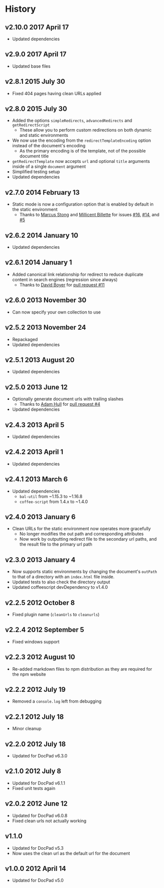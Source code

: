 # History

## v2.10.0 2017 April 17
- Updated dependencies

## v2.9.0 2017 April 17
- Updated base files

## v2.8.1 2015 July 30
- Fixed 404 pages having clean URLs applied

## v2.8.0 2015 July 30
- Added the options `simpleRedirects`, `advancedRedirects` and `getRedirectScript`
	- These allow you to perform custom redirections on both dynamic and static environments
- We now use the encoding from the `redirectTemplateEncoding` option instead of the document's encoding
	- As the primary encoding is of the template, not of the possible document title
- `getRedirectTemplate` now accepts `url` and optional `title` arguments inside of a single `document` argument
- Simplified testing setup
- Updated dependencies

## v2.7.0 2014 February 13
- Static mode is now a configuration option that is enabled by default in the static environment
	- Thanks to [Marcus Stong](https://github.com/stongo) and [Millicent Billette](https://github.com/GammaNu) for issues [#16](https://github.com/docpad/docpad-plugin-cleanurls/issues/16), [#14](https://github.com/docpad/docpad-plugin-cleanurls/pull/14), and [#5](https://github.com/docpad/docpad-plugin-cleanurls/issues/5)

## v2.6.2 2014 January 10
- Updated dependencies

## v2.6.1 2014 January 1
- Added canonical link relationship for redirect to reduce duplicate content in search engines (regression since always)
	- Thanks to [David Boyer](https://github.com/misterdai) for [pull request #11](https://github.com/docpad/docpad-plugin-cleanurls/pull/11)

## v2.6.0 2013 November 30
- Can now specify your own collection to use

## v2.5.2 2013 November 24
- Repackaged
- Updated dependencies

## v2.5.1 2013 August 20
- Updated dependencies

## v2.5.0 2013 June 12
- Optionally generate document urls with trailing slashes
	- Thanks to [Adam Hull](https://github.com/hurrymaplelad) for [pull request #4](https://github.com/docpad/docpad-plugin-cleanurls/pull/4)
- Updated dependencies

## v2.4.3 2013 April 5
- Updated dependencies

## v2.4.2 2013 April 1
- Updated dependencies

## v2.4.1 2013 March 6
- Updated dependencies
	-  `bal-util` from ~1.15.3 to ~1.16.8
	-  `coffee-script` from 1.4.x to ~1.4.0

## v2.4.0 2013 January 6
- Clean URLs for the static environment now operates more gracefully
	- No longer modifies the out path and corresponding attributes
	- Now work by outputting redirect file to the secondary url paths, and the result file to the primary url path

## v2.3.0 2013 January 4
- Now supports static environments by changing the document's `outPath` to that of a directory with an `index.html` file inside.
- Updated tests to also check the directory output
- Updated coffeescript devDependency to v1.4.0

## v2.2.5 2012 October 8
- Fixed plugin name (`cleanUrls` to `cleanurls`)

## v2.2.4 2012 September 5
- Fixed windows support

## v2.2.3 2012 August 10
- Re-added markdown files to npm distribution as they are required for the npm website

## v2.2.2 2012 July 19
- Removed a `console.log` left from debugging

## v2.2.1 2012 July 18
- Minor cleanup

## v2.2.0 2012 July 18
- Updated for DocPad v6.3.0

## v2.1.0 2012 July 8
- Updated for DocPad v6.1.1
- Fixed unit tests again

## v2.0.2 2012 June 12
- Updated for DocPad v6.0.8
- Fixed clean urls not actually working

## v1.1.0
- Updated for DocPad v5.3
- Now uses the clean url as the default url for the document

## v1.0.0 2012 April 14
- Updated for DocPad v5.0
